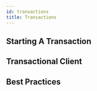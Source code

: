 ```yaml
---
id: transactions
title: Transactions
---
```


## Starting A Transaction

## Transactional Client

## Best Practices


